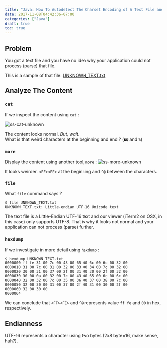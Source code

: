 ```yaml
---
title: "Java: How To Autodetect The Charset Encoding of A Text File and Remove Byte Order Mark (BOM)"
date: 2017-11-08T04:42:36+07:00
categories: ["Java"]
draft: true
toc: true
---
```


## Problem

You got a text file and you have no idea why your application could not process (parse) that file. 

This is a sample of that file:  [UNKNOWN_TEXT.txt](https://github.com/fahrinh/fahrinh.github.io/files/1451863/UNKNOWN_TEXT.txt)

## Analyze The Content

### `cat`
If we inspect the content using `cat` :

![ss-cat-unknown](https://user-images.githubusercontent.com/55460/32521234-57d76492-c445-11e7-855d-57c95197307e.png)

The content looks normal. _But, wait_.  
What is that weird characters at the beginning and end ? (`��` and `%`)

<!--more-->

### `more`

Display the content using another tool, `more` :
![ss-more-unknown](https://user-images.githubusercontent.com/55460/32521773-6b818124-c447-11e7-965e-eea4cfe6ac17.png)

It looks weirder. `<FF><FE>` at the beginning and `^@` between the characters.

### `file`

What `file` command says ?  

```shell
$ file UNKNOWN_TEXT.txt
UNKNOWN_TEXT.txt: Little-endian UTF-16 Unicode text  
```
The text file is a Little-Endian UTF-16 text and our viewer (iTerm2 on OSX, in this case) only supports UTF-8. That is why it looks not normal and your application can not process (parse) further.

### `hexdump`

If we investigate in more detail using `hexdump` :

```shell
$ hexdump UNKNOWN_TEXT.txt
0000000 ff fe 31 00 7c 00 43 00 65 00 6c 00 6c 00 32 00
0000010 31 00 7c 00 31 00 32 00 33 00 34 00 7c 00 32 00
0000020 30 00 31 00 37 00 2f 00 31 00 30 00 2f 00 32 00
0000030 30 00 0a 00 32 00 7c 00 43 00 65 00 6c 00 6c 00
0000040 32 00 32 00 7c 00 35 00 36 00 37 00 38 00 7c 00
0000050 32 00 30 00 31 00 37 00 2f 00 31 00 30 00 2f 00
0000060 32 00 30 00
0000064
```

We can conclude that `<FF><FE>` and `^@` represents value `ff fe` and `00` in hex, respectively.

## Endianness
UTF-16 represents a character using two bytes (2x8 byte=16, make sense, huh?). 
